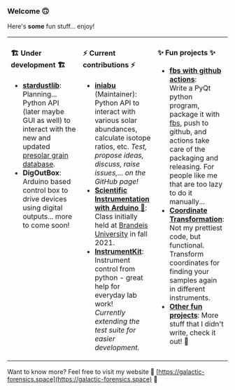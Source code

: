### Welcome 🙃

Here's **some** fun stuff... enjoy!

<table><tr><td valign="top" width="33%">

#### 🏗 Under development 🏗

 - [**stardustlib**](https://github.com/galactic-forensics/stardustlib):  
   Planning... Python API (later maybe GUI as well) to interact
   with the new and updated [presolar grain database](https://www.hou.usra.edu/meetings/lpsc2020/pdf/2140.pdf).
 - **DigOutBox**: Arduino based control box to drive devices 
   using digital outputs... more to come soon!


</td><td valign="top" width="34%">

#### ⚡ Current contributions ⚡

 - [**iniabu**](https://github.com/galactic-forensics/iniabu) (Maintainer):  
   Python API to interact with various solar abundances,
   calculate isotope ratios, etc. 
   *Test, propose ideas, discuss, raise issues,... on the GitHub page!*
 - [**Scientific Instrumentation with Arduino** :open_book:](https://github.com/galactic-forensics/workshop_arduino_electronics):  
   Class initially held at [Brandeis University](https://www.brandeis.edu)
   in fall 2021.
 - [**InstrumentKit**](https://github.com/Galvant/InstrumentKit):  
   Instrument control from python - great help for everyday lab work!  
   *Currently extending the test suite for easier development.*

</td><td valign="top" width="33%">

#### ✨ Fun projects ✨
 - [**fbs with github actions**](https://github.com/trappitsch/fbs-release-github-actions):  
   Write a PyQt python program, package it with [fbs](https://build-system.fman.io),
   push to github, and actions take care of the packaging and releasing.
   For people like me that are too lazy to do it manually...
 - [**Coordinate Transformation**](https://github.com/trappitsch/CoordinateTransformation):
   Not my prettiest code, but functional.
   Transform coordinates for finding your samples again in different instruments.
 - [**Other fun projects**](https://galactic-forensics.space/resources/links/):
   More stuff that I didn't write, check it out! 🔭

</td></tr></table>


Want to know more? Feel free to visit my website 🌠
[https://galactic-forensics.space](https://galactic-forensics.space) 🌠
